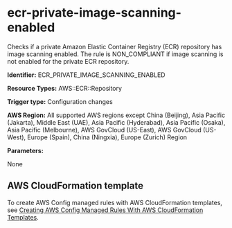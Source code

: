 # ecr\-private\-image\-scanning\-enabled<a name="ecr-private-image-scanning-enabled"></a>

Checks if a private Amazon Elastic Container Registry \(ECR\) repository has image scanning enabled\. The rule is NON\_COMPLIANT if image scanning is not enabled for the private ECR repository\. 

**Identifier:** ECR\_PRIVATE\_IMAGE\_SCANNING\_ENABLED

**Resource Types:** AWS::ECR::Repository

**Trigger type:** Configuration changes

**AWS Region:** All supported AWS regions except China \(Beijing\), Asia Pacific \(Jakarta\), Middle East \(UAE\), Asia Pacific \(Hyderabad\), Asia Pacific \(Osaka\), Asia Pacific \(Melbourne\), AWS GovCloud \(US\-East\), AWS GovCloud \(US\-West\), Europe \(Spain\), China \(Ningxia\), Europe \(Zurich\) Region

**Parameters:**

None  

## AWS CloudFormation template<a name="w2aac12c33c15b9d229c17"></a>

To create AWS Config managed rules with AWS CloudFormation templates, see [Creating AWS Config Managed Rules With AWS CloudFormation Templates](aws-config-managed-rules-cloudformation-templates.md)\.